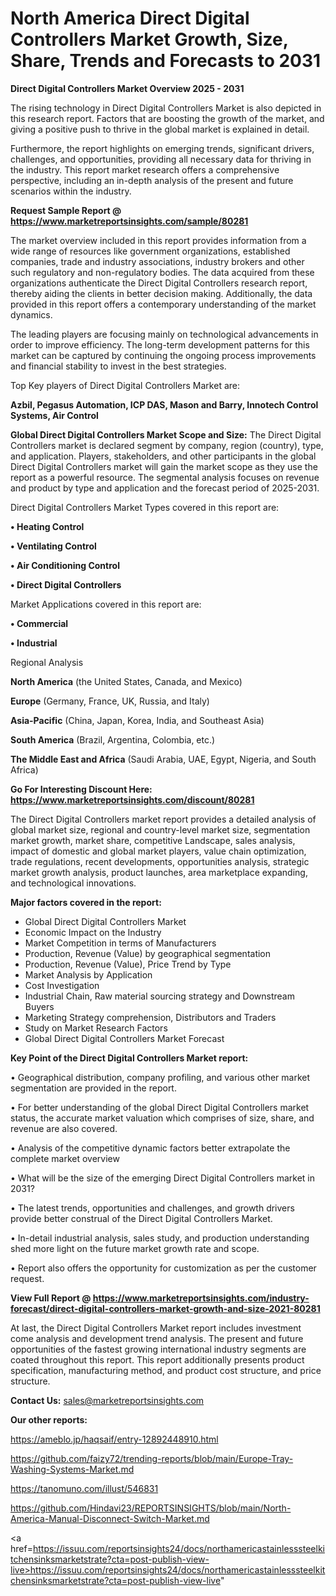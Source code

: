 # North America Direct Digital Controllers Market Growth, Size, Share, Trends and Forecasts to 2031

<Strong> Direct Digital Controllers Market Overview 2025 - 2031</strong>

The rising technology in Direct Digital Controllers Market is also depicted in this research report. Factors that are boosting the growth of the market, and giving a positive push to thrive in the global market is explained in detail.

Furthermore, the report highlights on emerging trends, significant drivers, challenges, and opportunities, providing all necessary data for thriving in the industry. This report market research offers a comprehensive perspective, including an in-depth analysis of the present and future scenarios within the industry.

<strong>Request Sample Report @ <a href=https://www.marketreportsinsights.com/sample/80281>https://www.marketreportsinsights.com/sample/80281</a></strong>

The market overview included in this report provides information from a wide range of resources like government organizations, established companies, trade and industry associations, industry brokers and other such regulatory and non-regulatory bodies. The data acquired from these organizations authenticate the Direct Digital Controllers research report, thereby aiding the clients in better decision making. Additionally, the data provided in this report offers a contemporary understanding of the market dynamics.

The leading players are focusing mainly on technological advancements in order to improve efficiency. The long-term development patterns for this market can be captured by continuing the ongoing process improvements and financial stability to invest in the best strategies.

Top Key players of Direct Digital Controllers Market are:

<strong>Azbil, Pegasus Automation, ICP DAS, Mason and Barry, Innotech Control Systems, Air Control</strong>

<strong><b>Global Direct Digital Controllers Market Scope and Size:</b></strong>
The Direct Digital Controllers market is declared segment by company, region (country), type, and application. Players, stakeholders, and other participants in the global Direct Digital Controllers market will gain the market scope as they use the report as a powerful resource. The segmental analysis focuses on revenue and product by type and application and the forecast period of 2025-2031.

Direct Digital Controllers Market Types covered in this report are:

<strong>• Heating Control

• Ventilating Control

• Air Conditioning Control

• Direct Digital Controllers</strong>

Market Applications covered in this report are:

<strong>• Commercial

• Industrial</strong> 

Regional Analysis

<strong>North America</strong> (the United States, Canada, and Mexico)

<strong>Europe</strong> (Germany, France, UK, Russia, and Italy)

<strong>Asia-Pacific</strong> (China, Japan, Korea, India, and Southeast Asia)

<strong>South America</strong> (Brazil, Argentina, Colombia, etc.)

<strong>The Middle East and Africa</strong> (Saudi Arabia, UAE, Egypt, Nigeria, and South Africa)

<strong>Go For Interesting Discount Here: <a href=https://www.marketreportsinsights.com/discount/80281>https://www.marketreportsinsights.com/discount/80281</a></strong>

The Direct Digital Controllers market report provides a detailed analysis of global market size, regional and country-level market size, segmentation market growth, market share, competitive Landscape, sales analysis, impact of domestic and global market players, value chain optimization, trade regulations, recent developments, opportunities analysis, strategic market growth analysis, product launches, area marketplace expanding, and technological innovations.

<strong><b>Major factors covered in the report:</b></strong>
<ul>
  <li>Global Direct Digital Controllers Market </li>
  <li>Economic Impact on the Industry</li>
  <li>Market Competition in terms of Manufacturers</li>
  <li>Production, Revenue (Value) by geographical segmentation</li>
  <li>Production, Revenue (Value), Price Trend by Type</li>
  <li>Market Analysis by Application</li>
  <li>Cost Investigation</li>
  <li>Industrial Chain, Raw material sourcing strategy and Downstream Buyers</li>
  <li>Marketing Strategy comprehension, Distributors and Traders</li>
  <li>Study on Market Research Factors</li>
  <li>Global Direct Digital Controllers Market Forecast</li>
</ul>

<strong><b>Key Point of the Direct Digital Controllers Market report:</b></strong>

• Geographical distribution, company profiling, and various other market segmentation are provided in the report.

• For better understanding of the global Direct Digital Controllers market status, the accurate market valuation which comprises of size, share, and revenue are also covered.

• Analysis of the competitive dynamic factors better extrapolate the complete market overview

• What will be the size of the emerging Direct Digital Controllers market in 2031?

• The latest trends, opportunities and challenges, and growth drivers provide better construal of the Direct Digital Controllers Market.

• In-detail industrial analysis, sales study, and production understanding shed more light on the future market growth rate and scope.

• Report also offers the opportunity for customization as per the customer request.

<strong><b>View Full Report @ <a href=https://www.marketreportsinsights.com/industry-forecast/direct-digital-controllers-market-growth-and-size-2021-80281>https://www.marketreportsinsights.com/industry-forecast/direct-digital-controllers-market-growth-and-size-2021-80281</a></b></strong>


At last, the Direct Digital Controllers Market report includes investment come analysis and development trend analysis. The present and future opportunities of the fastest growing international industry segments are coated throughout this report. This report additionally presents product specification, manufacturing method, and product cost structure, and price structure.

<strong>Contact Us:</strong>
sales@marketreportsinsights.com

<strong>Our other reports:</strong>

<a href=https://ameblo.jp/haqsaif/entry-12892448910.html>https://ameblo.jp/haqsaif/entry-12892448910.html</a>

<a href=https://github.com/faizy72/trending-reports/blob/main/Europe-Tray-Washing-Systems-Market.md>https://github.com/faizy72/trending-reports/blob/main/Europe-Tray-Washing-Systems-Market.md</a>

<a href=https://tanomuno.com/illust/546831>https://tanomuno.com/illust/546831</a>

<a href=https://github.com/Hindavi23/REPORTSINSIGHTS/blob/main/North-America-Manual-Disconnect-Switch-Market.md>https://github.com/Hindavi23/REPORTSINSIGHTS/blob/main/North-America-Manual-Disconnect-Switch-Market.md</a>

<a href=https://issuu.com/reportsinsights24/docs/northamericastainlesssteelkitchensinksmarketstrate?cta=post-publish-view-live>https://issuu.com/reportsinsights24/docs/northamericastainlesssteelkitchensinksmarketstrate?cta=post-publish-view-live</a>"
